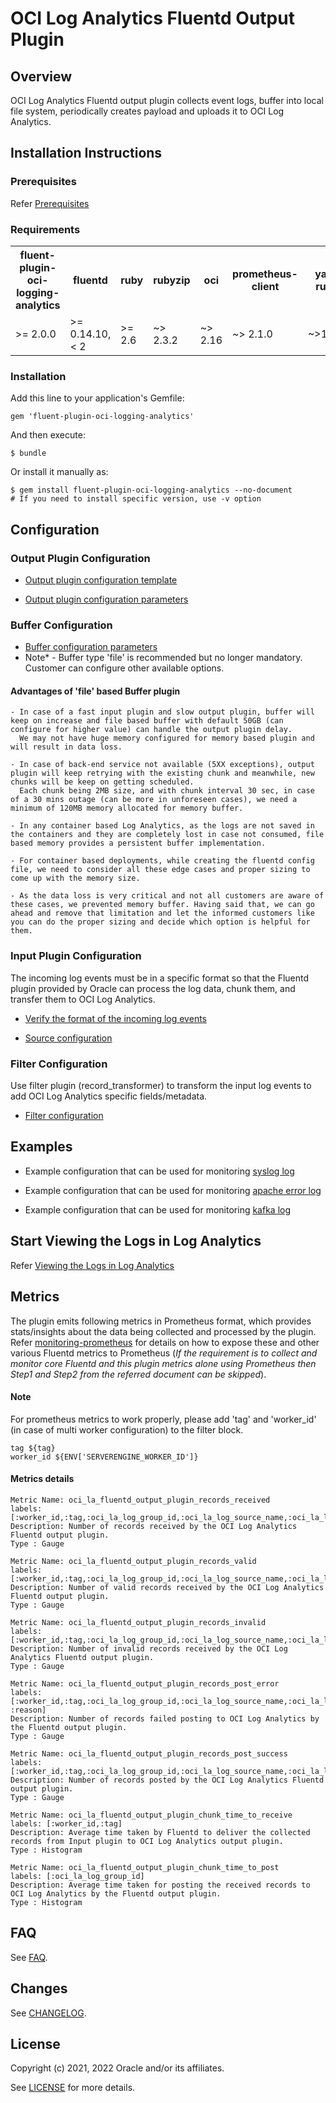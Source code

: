 # OCI Log Analytics Fluentd Output Plugin


## Overview

OCI Log Analytics Fluentd output plugin collects event logs, buffer into local file system, periodically creates payload and uploads it to OCI Log Analytics.

## Installation Instructions

### Prerequisites

Refer [Prerequisites](https://docs.oracle.com/en/learn/oci_logging_analytics_fluentd/#prerequisites)

### Requirements

<table>
  <tr>
    <th>fluent-plugin-oci-logging-analytics</th>
    <th>fluentd</th>
    <th>ruby</th>
    <th>rubyzip</th>
    <th>oci</th>
    <th>prometheus-client</th>
    <th>yajl-ruby</th>
  </tr>
  <tr>
    <td>>= 2.0.0</td>
    <td>>= 0.14.10, < 2 </td>
    <td>>= 2.6</td>
    <td>~> 2.3.2 </td>
    <td>~> 2.16</td>
    <td>~> 2.1.0</td>
    <td>~>1.4.3</td>
  </tr>
</table>

### Installation

Add this line to your application's Gemfile:

    gem 'fluent-plugin-oci-logging-analytics'
   
And then execute:

    $ bundle
   
Or install it manually as:

    $ gem install fluent-plugin-oci-logging-analytics --no-document
    # If you need to install specific version, use -v option
   

## Configuration
 
### Output Plugin Configuration

   - [Output plugin configuration template](https://docs.oracle.com/en/learn/oci_logging_analytics_fluentd/#create-the-fluentd-configuration-file)

   - [Output plugin configuration parameters](https://docs.oracle.com/en/learn/oci_logging_analytics_fluentd/#output-plugin-configuration-parameters)

### Buffer Configuration

   - [Buffer configuration parameters](https://docs.oracle.com/en/learn/oci_logging_analytics_fluentd/#buffer-configuration-parameters)
   - Note* - Buffer type 'file' is recommended but no longer mandatory. Customer can configure other available options.
 
#### Advantages of 'file' based Buffer plugin    
    - In case of a fast input plugin and slow output plugin, buffer will keep on increase and file based buffer with default 50GB (can configure for higher value) can handle the output plugin delay. 
      We may not have huge memory configured for memory based plugin and will result in data loss.
    
    - In case of back-end service not available (5XX exceptions), output plugin will keep retrying with the existing chunk and meanwhile, new chunks will be keep on getting scheduled. 
      Each chunk being 2MB size, and with chunk interval 30 sec, in case of a 30 mins outage (can be more in unforeseen cases), we need a minimum of 120MB memory allocated for memory buffer.

    - In any container based Log Analytics, as the logs are not saved in the containers and they are completely lost in case not consumed, file based memory provides a persistent buffer implementation.
    
    - For container based deployments, while creating the fluentd config file, we need to consider all these edge cases and proper sizing to come up with the memory size.
    
    - As the data loss is very critical and not all customers are aware of these cases, we prevented memory buffer. Having said that, we can go ahead and remove that limitation and let the informed customers like you can do the proper sizing and decide which option is helpful for them.


### Input Plugin Configuration 

The incoming log events must be in a specific format so that the Fluentd plugin provided by Oracle can process the log data, chunk them, and transfer them to OCI Log Analytics.
 
   - [Verify the format of the incoming log events](https://docs.oracle.com/en/learn/oci_logging_analytics_fluentd/#verify-the-format-of-the-incoming-log-events)
   
   - [Source configuration](https://docs.oracle.com/en/learn/oci_logging_analytics_fluentd/#source--input-plugin-configuration)

### Filter Configuration

Use filter plugin (record_transformer) to transform the input log events to add OCI Log Analytics specific fields/metadata.

   - [Filter configuration](https://docs.oracle.com/en/learn/oci_logging_analytics_fluentd/#filter-configuration)


## Examples

   - Example configuration that can be used for monitoring [syslog log](examples/syslog.conf)

   - Example configuration that can be used for monitoring [apache error log](examples/apache.conf)

   - Example configuration that can be used for monitoring [kafka log](examples/kafka.conf)

## Start Viewing the Logs in Log Analytics

Refer [Viewing the Logs in Log Analytics](https://docs.oracle.com/en/learn/oci_logging_analytics_fluentd/#start-viewing-the-logs-in-logging-analytics)

## Metrics

The plugin emits following metrics in Prometheus format, which provides stats/insights about the data being collected and processed by the plugin. 
Refer [monitoring-prometheus](https://docs.fluentd.org/monitoring-fluentd/monitoring-prometheus) for details on how to expose these and other various Fluentd metrics to Prometheus (*If the requirement is to collect and monitor core Fluentd and this plugin metrics alone using Prometheus then Step1 and Step2 from the referred document can be skipped*).

#### Note 
For prometheus metrics to work properly, please add 'tag' and 'worker_id' (in case of multi worker configuration) to the filter block.
    
    tag ${tag}
    worker_id ${ENV['SERVERENGINE_WORKER_ID']}

#### Metrics details
    Metric Name: oci_la_fluentd_output_plugin_records_received 
    labels: [:worker_id,:tag,:oci_la_log_group_id,:oci_la_log_source_name,:oci_la_log_set]
    Description: Number of records received by the OCI Log Analytics Fluentd output plugin.
    Type : Gauge

    Metric Name: oci_la_fluentd_output_plugin_records_valid 
    labels: [:worker_id,:tag,:oci_la_log_group_id,:oci_la_log_source_name,:oci_la_log_set]
    Description: Number of valid records received by the OCI Log Analytics Fluentd output plugin.
    Type : Gauge 
    
    Metric Name: oci_la_fluentd_output_plugin_records_invalid 
    labels: [:worker_id,:tag,:oci_la_log_group_id,:oci_la_log_source_name,:oci_la_log_set,:reason]
    Description: Number of invalid records received by the OCI Log Analytics Fluentd output plugin. 
    Type : Gauge
    
    Metric Name: oci_la_fluentd_output_plugin_records_post_error 
    labels: [:worker_id,:tag,:oci_la_log_group_id,:oci_la_log_source_name,:oci_la_log_set,:error_code, :reason]
    Description: Number of records failed posting to OCI Log Analytics by the Fluentd output plugin.
    Type : Gauge
        
    Metric Name: oci_la_fluentd_output_plugin_records_post_success 
    labels: [:worker_id,:tag,:oci_la_log_group_id,:oci_la_log_source_name,:oci_la_log_set]
    Description: Number of records posted by the OCI Log Analytics Fluentd output plugin. 
    Type : Gauge  
  
    Metric Name: oci_la_fluentd_output_plugin_chunk_time_to_receive
    labels: [:worker_id,:tag]
    Description: Average time taken by Fluentd to deliver the collected records from Input plugin to OCI Log Analytics output plugin.
    Type : Histogram  
    
    Metric Name: oci_la_fluentd_output_plugin_chunk_time_to_post 
    labels: [:oci_la_log_group_id]
    Description: Average time taken for posting the received records to OCI Log Analytics by the Fluentd output plugin.
    Type : Histogram

## FAQ

See [FAQ](FAQ.md).


## Changes

See [CHANGELOG](CHANGELOG.md).

## License

Copyright (c) 2021, 2022  Oracle and/or its affiliates.

See [LICENSE](LICENSE.txt) for more details.

